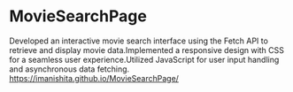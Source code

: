 # MovieSearchPage
Developed an interactive movie search interface using the Fetch API to retrieve and display movie data.Implemented a responsive design with CSS for a seamless user experience.Utilized JavaScript for user input handling and asynchronous data fetching.
https://imanishita.github.io/MovieSearchPage/
